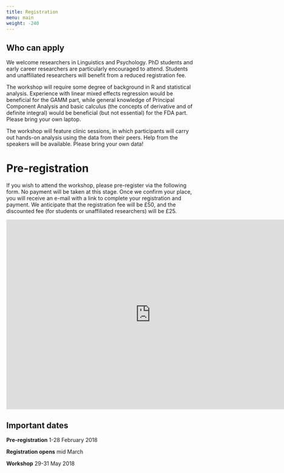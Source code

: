 ```yaml
---
title: Registration
menu: main
weight: -240
---
```


## Who can apply

We welcome researchers in Linguistics and Psychology. PhD students and early career researchers are particularly encouraged to attend. Students and unaffiliated researchers will benefit from a reduced registration fee.

The workshop will require some degree of background in R and statistical analysis. Experience with linear mixed effects regression would be beneficial for the GAMM part, while general knowledge of Principal Component Analysis and basic calculus (the concepts of derivative and of definite integral) would be beneficial (but not essential) for the FDA part. Please bring your own laptop.

The workshop will feature clinic sessions, in which participants will carry out hands-on analysis using the data from their peers. Help from the speakers will be available. Please bring your own data!

# Pre-registration

If you wish to attend the workshop, please pre-register via the following form. No payment will be taken at this stage. Once we confirm your place, you will receive an e-mail with a link to complete your registration and payment. We anticipate that the registration fee will be £50, and the discounted fee (for students or unaffiliated researchers) will be £25.

<iframe src="https://docs.google.com/forms/d/e/1FAIpQLSc3oASESlQVxHpK6sTU9kLa2Yob6ucnGsTSzIUOpnUMBe7E2g/viewform?embedded=true" width="760" height="500" frameborder="0" marginheight="0" marginwidth="0">Loading...</iframe>

## Important dates

**Pre-registration** 1-28 February 2018

**Registration opens** mid March

**Workshop** 29-31 May 2018
